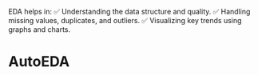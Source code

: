 EDA helps in:
✅ Understanding the data structure and quality.
✅ Handling missing values, duplicates, and outliers.
✅ Visualizing key trends using graphs and charts.
# AutoEDA
